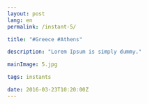 ```yaml
---
layout: post
lang: en
permalink: /instant-5/

title: "#Greece #Athens"

description: "Lorem Ipsum is simply dummy."

mainImage: 5.jpg

tags: instants

date: 2016-03-23T10:20:00Z
---
```

